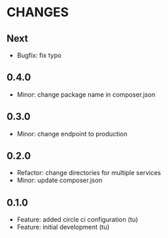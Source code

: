 # CHANGES

## Next

- Bugfix: fix typo

## 0.4.0

- Minor: change package name in composer.json

## 0.3.0

- Minor: change endpoint to production

## 0.2.0

- Refactor: change directories for multiple services
- Minor: update composer.json

## 0.1.0

- Feature: added circle ci configuration (tu)
- Feature: initial development (tu)
